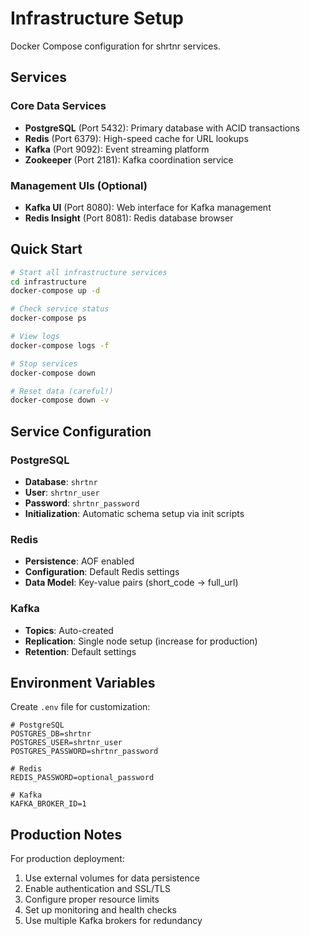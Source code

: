 # Infrastructure Setup

Docker Compose configuration for shrtnr services.

## Services

### Core Data Services
- **PostgreSQL** (Port 5432): Primary database with ACID transactions
- **Redis** (Port 6379): High-speed cache for URL lookups
- **Kafka** (Port 9092): Event streaming platform
- **Zookeeper** (Port 2181): Kafka coordination service

### Management UIs (Optional)
- **Kafka UI** (Port 8080): Web interface for Kafka management
- **Redis Insight** (Port 8081): Redis database browser

## Quick Start

```bash
# Start all infrastructure services
cd infrastructure
docker-compose up -d

# Check service status
docker-compose ps

# View logs
docker-compose logs -f

# Stop services
docker-compose down

# Reset data (careful!)
docker-compose down -v
```

## Service Configuration

### PostgreSQL
- **Database**: `shrtnr`
- **User**: `shrtnr_user`
- **Password**: `shrtnr_password`
- **Initialization**: Automatic schema setup via init scripts

### Redis
- **Persistence**: AOF enabled
- **Configuration**: Default Redis settings
- **Data Model**: Key-value pairs (short_code → full_url)

### Kafka
- **Topics**: Auto-created
- **Replication**: Single node setup (increase for production)
- **Retention**: Default settings

## Environment Variables

Create `.env` file for customization:

```env
# PostgreSQL
POSTGRES_DB=shrtnr
POSTGRES_USER=shrtnr_user
POSTGRES_PASSWORD=shrtnr_password

# Redis
REDIS_PASSWORD=optional_password

# Kafka
KAFKA_BROKER_ID=1
```

## Production Notes

For production deployment:
1. Use external volumes for data persistence
2. Enable authentication and SSL/TLS
3. Configure proper resource limits
4. Set up monitoring and health checks
5. Use multiple Kafka brokers for redundancy